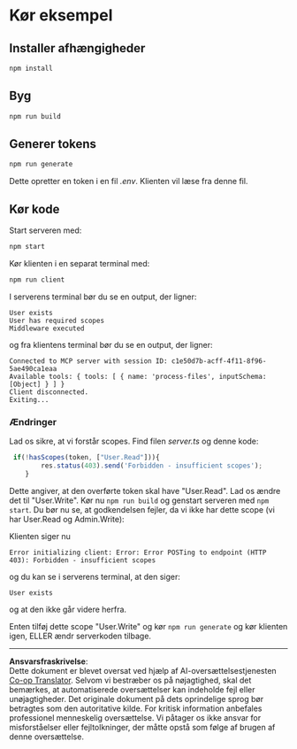 <!--
CO_OP_TRANSLATOR_METADATA:
{
  "original_hash": "3880d89fa60abc699e1a17a82ae514ef",
  "translation_date": "2025-10-07T01:23:01+00:00",
  "source_file": "03-GettingStarted/11-simple-auth/solution/typescript/README.md",
  "language_code": "da"
}
-->
# Kør eksempel

## Installer afhængigheder

```sh
npm install
```

## Byg

```sh
npm run build
```

## Generer tokens

```sh
npm run generate
```

Dette opretter en token i en fil *.env*. Klienten vil læse fra denne fil.

## Kør kode

Start serveren med:

```sh
npm start
```

Kør klienten i en separat terminal med:

```sh
npm run client
```

I serverens terminal bør du se en output, der ligner:

```text
User exists
User has required scopes
Middleware executed
```

og fra klientens terminal bør du se en output, der ligner:

```text
Connected to MCP server with session ID: c1e50d7b-acff-4f11-8f96-5ae490ca1eaa
Available tools: { tools: [ { name: 'process-files', inputSchema: [Object] } ] }
Client disconnected.
Exiting...
```

### Ændringer

Lad os sikre, at vi forstår scopes. Find filen *server.ts* og denne kode:

```typescript
 if(!hasScopes(token, ["User.Read"])){
        res.status(403).send('Forbidden - insufficient scopes');
    }
```

Dette angiver, at den overførte token skal have "User.Read". Lad os ændre det til "User.Write". Kør nu `npm run build` og genstart serveren med `npm start`. Du bør nu se, at godkendelsen fejler, da vi ikke har dette scope (vi har User.Read og Admin.Write):

Klienten siger nu

```text
Error initializing client: Error: Error POSTing to endpoint (HTTP 403): Forbidden - insufficient scopes
```

og du kan se i serverens terminal, at den siger:

```text
User exists
```

og at den ikke går videre herfra.

Enten tilføj dette scope "User.Write" og kør `npm run generate` og kør klienten igen, ELLER ændr serverkoden tilbage.

---

**Ansvarsfraskrivelse**:  
Dette dokument er blevet oversat ved hjælp af AI-oversættelsestjenesten [Co-op Translator](https://github.com/Azure/co-op-translator). Selvom vi bestræber os på nøjagtighed, skal det bemærkes, at automatiserede oversættelser kan indeholde fejl eller unøjagtigheder. Det originale dokument på dets oprindelige sprog bør betragtes som den autoritative kilde. For kritisk information anbefales professionel menneskelig oversættelse. Vi påtager os ikke ansvar for misforståelser eller fejltolkninger, der måtte opstå som følge af brugen af denne oversættelse.